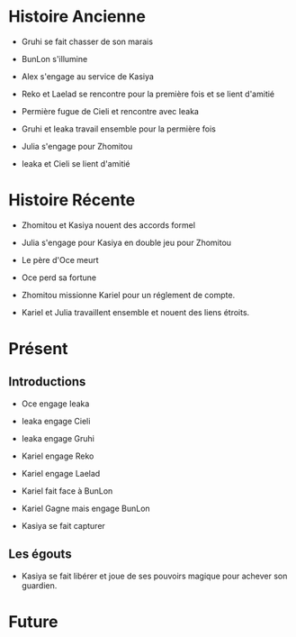 # Histoire Ancienne

- Gruhi se fait chasser de son marais
- BunLon s'illumine
- Alex s'engage au service de Kasiya
- Reko et Laelad se rencontre pour la première fois et se lient d'amitié
- Permière fugue de Cieli et rencontre avec Ieaka
- Gruhi et Ieaka travail ensemble pour la permière fois

- Julia s'engage pour Zhomitou
- Ieaka et Cieli se lient d'amitié

# Histoire Récente

- Zhomitou et Kasiya nouent des accords formel
- Julia s'engage pour Kasiya en double jeu pour Zhomitou
- Le père d'Oce meurt
- Oce perd sa fortune

- Zhomitou missionne Kariel pour un réglement de compte.
- Kariel et Julia travaillent ensemble et nouent des liens étroits.

# Présent

## Introductions
- Oce engage Ieaka
- Ieaka engage Cieli
- Ieaka engage Gruhi
- Kariel engage Reko
- Kariel engage Laelad

- Kariel fait face à BunLon
- Kariel Gagne mais engage BunLon


- Kasiya se fait capturer
## Les égouts
- Kasiya se fait libérer et joue de ses pouvoirs magique pour achever son guardien.

# Future